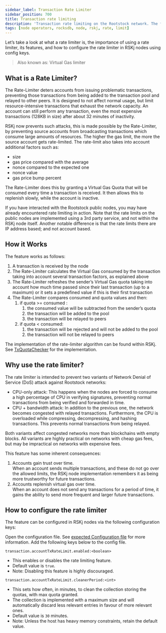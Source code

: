 ```yaml
---
sidebar_label: Transaction Rate Limiter
sidebar_position: 700
title: Transaction rate limiting
description: 'Transaction rate limiting on the Rootstock network. The features, their importance, how to use and configure them.'
tags: [node operators, rocksdb, node, rskj, rate, limit]
---
```


Let’s take a look at what a rate limiter is, the importance of using a rate limiter, its features, and how to configure the rate limiter in RSKj nodes using config keys.

> Also known as: Virtual Gas limiter

## What is a Rate Limiter?

The Rate-Limiter deters accounts from issuing problematic transactions, preventing those transactions from being added to the transaction pool and relayed to other peers. It is designed to not affect normal usage, but limit resource-intensive transactions that exhaust the network capacity. An account can still perform any transaction, even the most expensive transactions (128KB in size) after about 32 minutes of inactivity.

RSKj now prevents such attacks, this is made possible by the Rate-Limiter, by preventing source accounts from broadcasting transactions which consume large amounts of resources. The higher the gas limit, the more the source account gets rate-limited. The rate-limit also takes into account additional factors such as: 

-   size
-   gas price compared with the average
-   nonce compared to the expected one
-   nonce value
-   gas price bump percent
    
The Rate-Limiter does this by granting a Virtual Gas Quota that will be consumed every time a transaction is received. It then allows this to replenish slowly, while the account is inactive.

If you have interacted with the Rootstock public nodes, you may have already encountered rate limiting in action. Note that the rate limits on the public nodes are implemented using a 3rd party service, and not within the RSKj node itself. Another notable difference is that the rate limits there are IP address based; and not account based.

## How it Works

The feature works as follows:

1.  A transaction is received by the node
2.  The Rate-Limiter calculates the Virtual Gas consumed by the transaction taking into account several transaction factors, as explained above
3.  The Rate-Limiter refreshes the sender’s Virtual Gas quota taking into account how much time passed since their last transaction (up to a maximum) or it sets a predefined value if this is their first transaction
4.  The Rate-Limiter compares consumed and quota values and then:
	1.  if quota >= consumed :
		1.  the consumed value will be subtracted from the sender’s quota
		2.  the transaction will be added to the pool
		3.  the transaction will be relayed to peers
	2.  if quota < consumed:
		1.  the transaction will be rejected and will not be added to the pool
		2.  the transaction will not be relayed to peers
    
The implementation of the rate-limiter algorithm can be found within RSKj. See [TxQuotaChecker](https://github.com/rsksmart/rskj/blob/10fcc4f/rskj-core/src/main/java/co/rsk/net/handler/quota/TxQuotaChecker.java) for the implementation.

## Why use the rate limiter?

The rate limiter is intended to prevent two variants of Network Denial of Service (DoS) attack against Rootstock networks:

-   CPU-only attack: This happens when the nodes are forced to consume a high percentage of CPU in verifying signatures, preventing normal transactions from being verified and forwarded in time.
-   CPU + bandwidth attack: In addition to the previous one, the network becomes congested with relayed transactions. Furthermore, the CPU is overloaded while compressing, decompressing, and hashing transactions. This prevents normal transactions from being relayed.

Both variants affect congested networks more than blockchains with empty blocks. All variants are highly practical on networks with cheap gas fees, but may be impractical on networks with expensive fees.

This feature has some inherent consequences: 

1.  Accounts gain trust over time.  
    When an account sends multiple transactions, and these do not go over the allowed limits, the RSKj node implementation remembers it as being more trustworthy for future transactions.
2.  Accounts replenish virtual gas over time.  
    When an account does not send any transactions for a period of time, it gains the ability to send more frequent and larger future transactions.

## How to configure the rate limiter

The feature can be configured in RSKj nodes via the following configuration keys:

Open the configuration file. See [expected Configuration file](https://github.com/rsksmart/rskj/blob/master/rskj-core/src/main/resources/expected.conf) for more information. Add the following keys below to the config file.

 `transaction.accountTxRateLimit.enabled:<boolean>` 
 
- This enables or disables the rate limiting feature.  
- Default value is `true`.
- Note: Disabling this feature is highly discouraged.

 `transaction.accountTxRateLimit.cleanerPeriod:<int>` 
  
- This sets how often, in minutes, to clean the collection storing the quotas, with max quota granted.
- The collection is implemented with a maximum size and will automatically discard less relevant entries in favour of more relevant ones.
- Default value is `30` minutes.
- Note: Unless the host has heavy memory constraints, retain the default value.  
